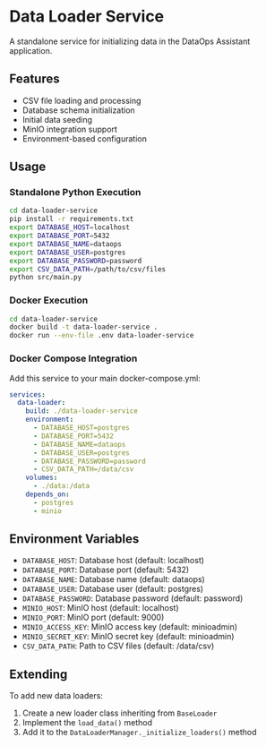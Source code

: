 # Data Loader Service

A standalone service for initializing data in the DataOps Assistant application.

## Features

- CSV file loading and processing
- Database schema initialization
- Initial data seeding
- MinIO integration support
- Environment-based configuration

## Usage

### Standalone Python Execution

```bash
cd data-loader-service
pip install -r requirements.txt
export DATABASE_HOST=localhost
export DATABASE_PORT=5432
export DATABASE_NAME=dataops
export DATABASE_USER=postgres
export DATABASE_PASSWORD=password
export CSV_DATA_PATH=/path/to/csv/files
python src/main.py
```

### Docker Execution

```bash
cd data-loader-service
docker build -t data-loader-service .
docker run --env-file .env data-loader-service
```

### Docker Compose Integration

Add this service to your main docker-compose.yml:

```yaml
services:
  data-loader:
    build: ./data-loader-service
    environment:
      - DATABASE_HOST=postgres
      - DATABASE_PORT=5432
      - DATABASE_NAME=dataops
      - DATABASE_USER=postgres
      - DATABASE_PASSWORD=password
      - CSV_DATA_PATH=/data/csv
    volumes:
      - ./data:/data
    depends_on:
      - postgres
      - minio
```

## Environment Variables

- `DATABASE_HOST`: Database host (default: localhost)
- `DATABASE_PORT`: Database port (default: 5432)
- `DATABASE_NAME`: Database name (default: dataops)
- `DATABASE_USER`: Database user (default: postgres)
- `DATABASE_PASSWORD`: Database password (default: password)
- `MINIO_HOST`: MinIO host (default: localhost)
- `MINIO_PORT`: MinIO port (default: 9000)
- `MINIO_ACCESS_KEY`: MinIO access key (default: minioadmin)
- `MINIO_SECRET_KEY`: MinIO secret key (default: minioadmin)
- `CSV_DATA_PATH`: Path to CSV files (default: /data/csv)

## Extending

To add new data loaders:

1. Create a new loader class inheriting from `BaseLoader`
2. Implement the `load_data()` method
3. Add it to the `DataLoaderManager._initialize_loaders()` method
